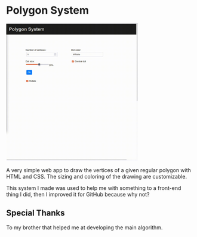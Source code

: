 # Polygon System

<p align="center" style="max-width: 70%">
    <img src="src/img/polygon-system-demo.gif">
</p>

A very simple web app to draw the vertices of a given regular polygon with HTML and CSS. The sizing and coloring of the drawing are customizable.

This system I made was used to help me with something to a front-end thing I did, then I improved it for GitHub because why not?

## Special Thanks

To my brother that helped me at developing the main algorithm.